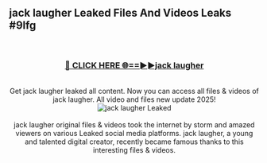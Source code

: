 ## jack laugher Leaked Files And Videos Leaks #9lfg
<br>
<div align="center">
<h3><a href="https://watchclip.my.id/jack laugher" rel="nofollow">🔴 CLICK HERE 🌐==►►jack laugher</a></h3>
<br>
Get jack laugher leaked all content. Now you can access all files & videos of jack laugher. All video and files new update 2025!
<br>
<a href="https://watchclip.my.id/jack laugher" rel="nofollow" data-target="animated-image.originalLink"><img src="https://i.ibb.co.com/WyWwxjT/player-gif2.gif" alt="jack laugher Leaked" style="max-width: 100%; display: inline-block;" data-target="animated-image.originalImage"></a>
<br><br>
jack laugher original files & videos took the internet by storm and amazed viewers on various Leaked social media platforms. jack laugher, a young and talented digital creator, recently became famous thanks to this interesting files & videos.
</div>
<br>